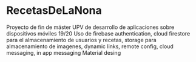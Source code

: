 # RecetasDeLaNona
Proyecto de fin de máster UPV de desarrollo de aplicaciones sobre dispositivos móviles 19/20
Uso de firebase authentication, cloud firestore para el almacenamiento de usuarios y recetas,
storage para almacenamiento de imagenes, dynamic links, remote config, 
cloud messaging, in app messaging
Material desing
